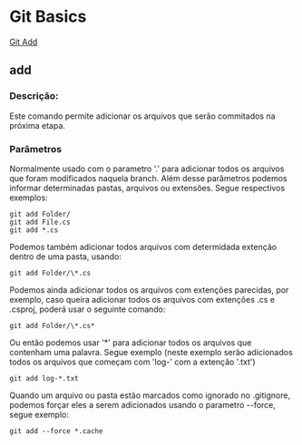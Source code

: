 # Git Basics

[Git Add](#add)

## add

### Descrição:
Este comando permite adicionar os arquivos que serão commitados na próxima etapa.

### Parâmetros

Normalmente usado com o parametro '.' para adicionar todos os arquivos que foram modificados naquela branch.
Além desse parâmetros podemos informar determinadas pastas, arquivos ou extensões. Segue respectivos exemplos:
```
git add Folder/
git add File.cs
git add *.cs
```
Podemos também adicionar todos arquivos com determidada extenção dentro de uma pasta, usando:
```
git add Folder/\*.cs
```
Podemos ainda adicionar todos os arquivos com extenções parecidas, por exemplo, caso queira adicionar todos os arquivos com extenções .cs e .csproj, poderá usar o seguinte comando:
```
git add Folder/\*.cs*
```
Ou então podemos usar '*' para adicionar todos os arquivos que contenham uma palavra. Segue exemplo (neste exemplo serão adicionados todos os arquivos que começam com 'log-' com a extenção '.txt')
```
git add log-*.txt
```
Quando um arquivo ou pasta estão marcados como ignorado no .gitignore, podemos forçar eles a serem adicionados usando o parametro --force, segue exemplo:
```
git add --force *.cache
```